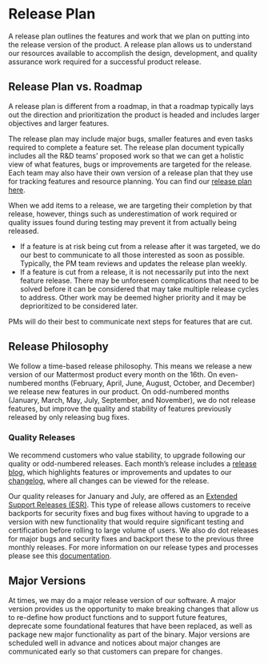 # Release Plan

A release plan outlines the features and work that we plan on putting into the release version of the product. A release plan allows us to understand our resources available to accomplish the design, development, and quality assurance work required for a successful product release. 

## Release Plan vs. Roadmap

A release plan is different from a roadmap, in that a roadmap typically lays out the direction and prioritization the product is headed and includes larger objectives and larger features. 

The release plan may include major bugs, smaller features and even tasks required to complete a feature set. The release plan document typically includes all the R&D teams’ proposed work so that we can get a holistic view of what features, bugs or improvements are targeted for the release. Each team may also have their own version of a release plan that they use for tracking features and resource planning. You can find our [release plan here](https://mattermost.productboard.com/feature-board/1097526-release-tracking-internal).

When we add items to a release, we are targeting their completion by that release, however, things such as underestimation of work required or quality issues found during testing may prevent it from actually being released.

* If a feature is at risk being cut from a release after it was targeted, we do our best to communicate to all those interested as soon as possible. Typically, the PM team reviews and updates the release plan weekly.
* If a feature is cut from a release, it is not necessarily put into the next feature release. There may be unforeseen complications that need to be solved before it can be considered that may take multiple release cycles to address. Other work may be deemed higher priority and it may be deprioritized to be considered later. 

PMs will do their best to communicate next steps for features that are cut.

## Release Philosophy

We follow a time-based release philosophy. This means we release a new version of our Mattermost product every month on the 16th. On even-numbered months (February, April, June, August, October, and December) we release new features in our product. On odd-numbered months (January, March, May, July, September, and November), we do not release features, but improve the quality and stability of features previously released by only releasing bug fixes. 

### Quality Releases

We recommend customers who value stability, to upgrade following our quality or odd-numbered releases. Each month’s release includes a [release blog](https://mattermost.com/blog/category/releases/), which highlights features or improvements and updates to our [changelog](https://docs.mattermost.com/administration/changelog.html), where all changes can be viewed for the release.

Our quality releases for January and July, are offered as an [Extended Support Releases (ESR)](https://docs.mattermost.com/administration/extended-support-release.html). This type of release allows customers to receive backports for security fixes and bug fixes without having to upgrade to a version with new functionality that would require significant testing and certification before rolling to large volume of users. We also do dot releases for major bugs and security fixes and backport these to the previous three monthly releases. For more information on our release types and processes please see this [documentation](https://handbook.mattermost.com/operations/research-and-development/product/release-process/release-overview).

## Major Versions

At times, we may do a major release version of our software. A major version provides us the opportunity to make breaking changes that allow us to re-define how product functions and to support future features, deprecate some foundational features that have been replaced, as well as package new major functionality as part of the binary. Major versions are scheduled well in advance and notices about major changes are communicated early so that customers can prepare for changes.
